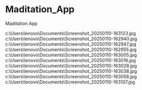 # Maditation_App
Maditation App

c:\Users\lenovo\Documents\Screenshot_20250110-163123.jpg
c:\Users\lenovo\Documents\Screenshot_20250110-162940.jpg
c:\Users\lenovo\Documents\Screenshot_20250110-162947.jpg
c:\Users\lenovo\Documents\Screenshot_20250110-162955.jpg
c:\Users\lenovo\Documents\Screenshot_20250110-163005.jpg 
c:\Users\lenovo\Documents\Screenshot_20250110-163016.jpg 
c:\Users\lenovo\Documents\Screenshot_20250110-163028.jpg 
c:\Users\lenovo\Documents\Screenshot_20250110-163038.jpg
c:\Users\lenovo\Documents\Screenshot_20250110-163058.jpg
c:\Users\lenovo\Documents\Screenshot_20250110-163107.jpg